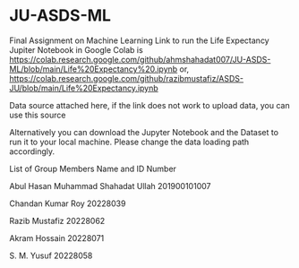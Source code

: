 # JU-ASDS-ML
Final Assignment on Machine Learning
Link to run the Life Expectancy Jupiter Notebook in Google Colab is https://colab.research.google.com/github/ahmshahadat007/JU-ASDS-ML/blob/main/Life%20Expectancy%20.ipynb
or, https://colab.research.google.com/github/razibmustafiz/ASDS-JU/blob/main/Life%20Expectancy.ipynb

Data source attached here, if the link does not work to upload data, you can use this source

Alternatively you can download the Jupyter Notebook and the Dataset to run it to your local machine. Please change the data loading path accordingly.

List of Group Members Name and ID Number

Abul Hasan Muhammad Shahadat Ullah 201900101007

Chandan Kumar Roy 20228039

Razib Mustafiz 20228062

Akram Hossain 20228071

S. M. Yusuf 20228058
